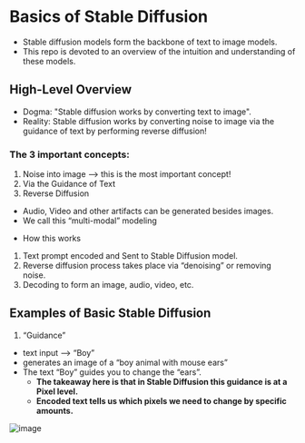# Basics of Stable Diffusion
* Stable diffusion models form the backbone of text to image models.
* This repo is devoted to an overview of the intuition and understanding of these models.


## High-Level Overview
* Dogma: "Stable diffusion works by converting text to image".
* Reality: Stable diffusion works by converting noise to image via the guidance of text by performing reverse diffusion!


### The 3 important concepts:
1. Noise into image —> this is the most important concept!
2. Via the Guidance of Text
3. Reverse Diffusion

- Audio, Video and other artifacts can be generated besides images. 
- We call this “multi-modal” modeling 


* How this works
1. Text prompt encoded and Sent to Stable Diffusion model. 
2. Reverse diffusion process takes place via “denoising” or removing noise. 
3. Decoding to form an image, audio, video, etc.


## Examples of Basic Stable Diffusion

1. “Guidance”
  * text input —> “Boy” 
  * generates an image of a “boy animal with mouse ears”
  * The text “Boy” guides you to change the “ears”.
    * **The takeaway here is that in Stable Diffusion this guidance is at a Pixel level.**
    * **Encoded text tells us which pixels we need to change by specific amounts.**
   
![image](https://github.com/user-attachments/assets/42740b9c-c688-4100-8a2d-177974926d48)
